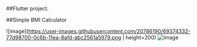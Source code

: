 ##Flutter project.

##Simple BMI Calculator 

![image](https://user-images.githubusercontent.com/20786190/69374332-77d98700-0c6b-11ea-8afd-abc2561a5979.png | height=200)
![image](https://user-images.githubusercontent.com/20786190/69374346-7d36d180-0c6b-11ea-8fe1-42fef52a21b6.png)
